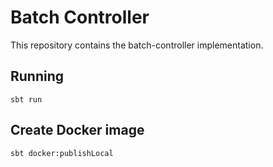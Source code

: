 # Batch Controller
This repository contains the batch-controller implementation.

## Running
```
sbt run
```

## Create Docker image
```
sbt docker:publishLocal
```

